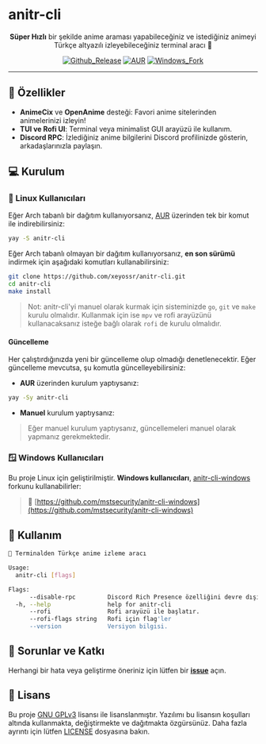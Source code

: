  # anitr-cli

<div align="center">
 
  **Süper Hızlı** bir şekilde anime araması yapabileceğiniz ve istediğiniz animeyi Türkçe altyazılı izleyebileceğiniz terminal aracı 💫

  [![Github_Release](https://img.shields.io/github/v/release/xeyossr/anitr-cli?style=for-the-badge&include_prereleases&label=GitHub%20Release)](https://github.com/xeyossr/anitr-cli/releases) [![AUR](https://img.shields.io/aur/version/anitr-cli?style=for-the-badge)](https://aur.archlinux.org/packages/anitr-cli) [![Windows_Fork](https://img.shields.io/github/v/release/mstsecurity/anitr-cli-windows?include_prereleases&display_name=release&label=Windows%20Fork&style=for-the-badge)](https://github.com/mstsecurity/anitr-cli-windows) 

---

</div>

## 🌟 Özellikler
- **AnimeCix** ve **OpenAnime** desteği: Favori anime sitelerinden animelerinizi izleyin!
- **TUI ve Rofi UI**: Terminal veya minimalist GUI arayüzü ile kullanım.
- **Discord RPC**: İzlediğiniz anime bilgilerini Discord profilinizde gösterin, arkadaşlarınızla paylaşın.

## 💻 Kurulum

### 🐧 Linux Kullanıcıları

Eğer Arch tabanlı bir dağıtım kullanıyorsanız, [AUR](https://aur.archlinux.org/packages/anitr-cli) üzerinden tek bir komut ile indirebilirsiniz:

```bash
yay -S anitr-cli
```

Eğer Arch tabanlı olmayan bir dağıtım kullanıyorsanız, **en son sürümü** indirmek için aşağıdaki komutları kullanabilirsiniz:
```bash
git clone https://github.com/xeyossr/anitr-cli.git
cd anitr-cli
make install
```

> Not: anitr-cli'yi manuel olarak kurmak için sisteminizde `go`, `git` ve `make` kurulu olmalıdır. Kullanmak için ise `mpv` ve rofi arayüzünü kullanacaksanız isteğe bağlı olarak `rofi` de kurulu olmalıdır.

#### Güncelleme

Her çalıştırdığınızda yeni bir güncelleme olup olmadığı denetlenecektir. Eğer güncelleme mevcutsa, şu komutla güncelleyebilirsiniz:

- **AUR** üzerinden kurulum yaptıysanız:
```bash
yay -Sy anitr-cli
```

- **Manuel** kurulum yaptıysanız:
> Eğer manuel kurulum yaptıysanız, güncellemeleri manuel olarak yapmanız gerekmektedir.

### 🪟 Windows Kullanıcıları

Bu proje Linux için geliştirilmiştir. **Windows kullanıcıları**, [anitr-cli-windows](https://github.com/mstsecurity/anitr-cli-windows) forkunu kullanabilirler:

> 🔗 [https://github.com/mstsecurity/anitr-cli-windows](https://github.com/mstsecurity/anitr-cli-windows)

## 👾 Kullanım

```bash
💫 Terminalden Türkçe anime izleme aracı

Usage:
  anitr-cli [flags]

Flags:
      --disable-rpc         Discord Rich Presence özelliğini devre dışı bırakır.
  -h, --help                help for anitr-cli
      --rofi                Rofi arayüzü ile başlatır.
      --rofi-flags string   Rofi için flag'ler
      --version             Versiyon bilgisi.
```

## 🚩 Sorunlar ve Katkı

Herhangi bir hata veya geliştirme öneriniz için lütfen bir [**issue**](https://github.com/xeyossr/anitr-cli/issue) açın.

## 📄 Lisans

Bu proje [GNU GPLv3](https://www.gnu.org/licenses/gpl-3.0.en.html) lisansı ile lisanslanmıştır. Yazılımı bu lisansın koşulları altında kullanmakta, değiştirmekte ve dağıtmakta özgürsünüz. Daha fazla ayrıntı için lütfen [LICENSE](LICENSE) dosyasına bakın.
